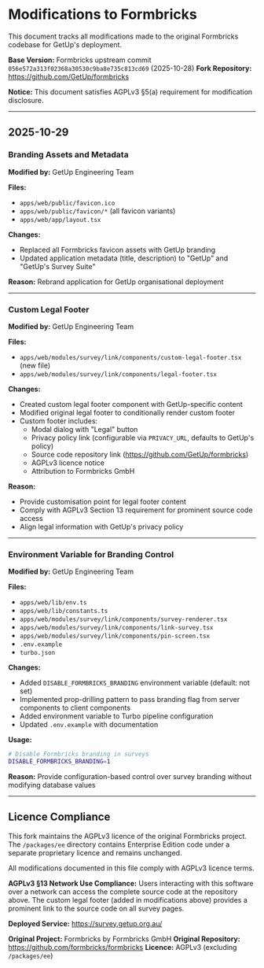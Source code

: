 # Modifications to Formbricks

This document tracks all modifications made to the original Formbricks codebase for GetUp's deployment.

**Base Version:** Formbricks upstream commit `056e572a313f02368a30530c9ba8e735c813cd69` (2025-10-28)
**Fork Repository:** https://github.com/GetUp/formbricks

**Notice:** This document satisfies AGPLv3 §5(a) requirement for modification disclosure.

---

## 2025-10-29

### Branding Assets and Metadata
**Modified by:** GetUp Engineering Team

**Files:**
- `apps/web/public/favicon.ico`
- `apps/web/public/favicon/*` (all favicon variants)
- `apps/web/app/layout.tsx`

**Changes:**
- Replaced all Formbricks favicon assets with GetUp branding
- Updated application metadata (title, description) to "GetUp" and "GetUp's Survey Suite"

**Reason:** Rebrand application for GetUp organisational deployment

---

### Custom Legal Footer
**Modified by:** GetUp Engineering Team

**Files:**
- `apps/web/modules/survey/link/components/custom-legal-footer.tsx` (new file)
- `apps/web/modules/survey/link/components/legal-footer.tsx`

**Changes:**
- Created custom legal footer component with GetUp-specific content
- Modified original legal footer to conditionally render custom footer
- Custom footer includes:
  - Modal dialog with "Legal" button
  - Privacy policy link (configurable via `PRIVACY_URL`, defaults to GetUp's policy)
  - Source code repository link (https://github.com/GetUp/formbricks)
  - AGPLv3 licence notice
  - Attribution to Formbricks GmbH

**Reason:**
- Provide customisation point for legal footer content
- Comply with AGPLv3 Section 13 requirement for prominent source code access
- Align legal information with GetUp's privacy policy

---

### Environment Variable for Branding Control
**Modified by:** GetUp Engineering Team

**Files:**
- `apps/web/lib/env.ts`
- `apps/web/lib/constants.ts`
- `apps/web/modules/survey/link/components/survey-renderer.tsx`
- `apps/web/modules/survey/link/components/link-survey.tsx`
- `apps/web/modules/survey/link/components/pin-screen.tsx`
- `.env.example`
- `turbo.json`

**Changes:**
- Added `DISABLE_FORMBRICKS_BRANDING` environment variable (default: not set)
- Implemented prop-drilling pattern to pass branding flag from server components to client components
- Added environment variable to Turbo pipeline configuration
- Updated `.env.example` with documentation

**Usage:**
```bash
# Disable Formbricks branding in surveys
DISABLE_FORMBRICKS_BRANDING=1
```

**Reason:** Provide configuration-based control over survey branding without modifying database values

---

## Licence Compliance

This fork maintains the AGPLv3 licence of the original Formbricks project. The `/packages/ee` directory contains Enterprise Edition code under a separate proprietary licence and remains unchanged.

All modifications documented in this file comply with AGPLv3 licence terms.

**AGPLv3 §13 Network Use Compliance:**
Users interacting with this software over a network can access the complete source code at the repository above. The custom legal footer (added in modifications above) provides a prominent link to the source code on all survey pages.

**Deployed Service:** https://survey.getup.org.au/

**Original Project:** Formbricks by Formbricks GmbH
**Original Repository:** https://github.com/formbricks/formbricks
**Licence:** AGPLv3 (excluding `/packages/ee`)
